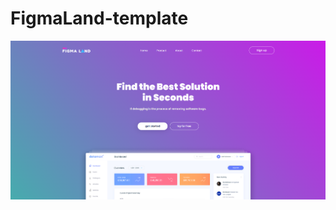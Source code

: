 # FigmaLand-template

<img width="800" src="https://github.com/Ja1z666/FigmaLand-template/blob/main/img/site_preview.png">
